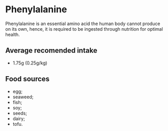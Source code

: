 # Phenylalanine

Phenylalanine is an essential amino acid the human body cannot produce on its own, hence, it is required to be ingested through nutrition for optimal health.

## Average recomended intake
- 1.75g (0.25g/kg)

## Food sources
- egg;
- seaweed;
- fish;
- soy;
- seeds;
- dairy;
- tofu.
